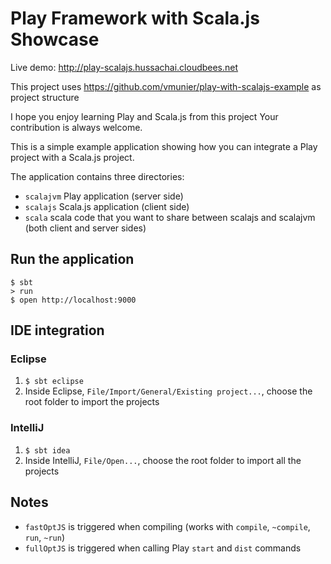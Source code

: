 # Play Framework with Scala.js Showcase

Live demo: http://play-scalajs.hussachai.cloudbees.net

This project uses https://github.com/vmunier/play-with-scalajs-example as project structure

I hope you enjoy learning Play and Scala.js from this project
Your contribution is always welcome.

This is a simple example application showing how you can integrate a Play project with a Scala.js project.

The application contains three directories:
* `scalajvm` Play application (server side)
* `scalajs` Scala.js application (client side)
* `scala` scala code that you want to share between scalajs and scalajvm (both client and server sides)

## Run the application
```shell
$ sbt
> run
$ open http://localhost:9000
```

## IDE integration

### Eclipse

1. `$ sbt eclipse`
2. Inside Eclipse, `File/Import/General/Existing project...`, choose the root folder to import the projects

### IntelliJ

1. `$ sbt idea`
2. Inside IntelliJ, `File/Open...`, choose the root folder to import all the projects

## Notes
* `fastOptJS` is triggered when compiling (works with `compile`, `~compile`, `run`, `~run`)
* `fullOptJS` is triggered when calling Play `start` and `dist` commands
